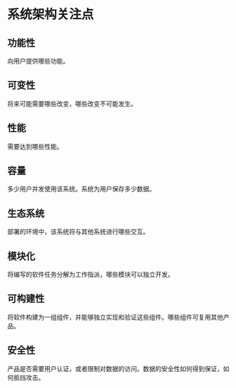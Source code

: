 # 系统架构关注点

## 功能性

向用户提供哪些功能。

## 可变性

将来可能需要哪些改变，哪些改变不可能发生。

## 性能

需要达到哪些性能。

## 容量

多少用户并发使用该系统。系统为用户保存多少数据。

## 生态系统

部署的环境中，该系统将与其他系统进行哪些交互。

## 模块化

将编写的软件任务分解为工作指派，哪些模块可以独立开发。

## 可构建性

将软件构建为一组组件，并能够独立实现和验证这些组件。哪些组件可复用其他产品。

## 安全性

产品是否需要用户认证，或者限制对数据的访问。数据的安全性如何得到保证，如何抵挡攻击。

